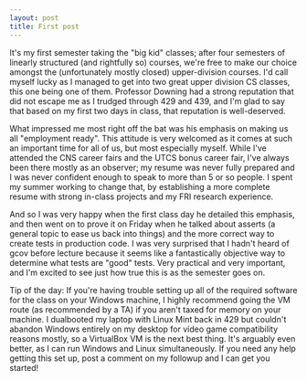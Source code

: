 ```yaml
---
layout: post
title: First post
---
```


It's my first semester taking the "big kid" classes; after four semesters of linearly structured (and rightfully so) courses, we're free to make our choice amongst the (unfortunately mostly closed) upper-division courses. I'd call myself lucky as I managed to get into two great upper division CS classes, this one being one of them. Professor Downing had a strong reputation that did not escape me as I trudged through 429 and 439, and I'm glad to say that based on my first two days in class, that reputation is well-deserved.

What impressed me most right off the bat was his emphasis on making us all "employment ready". This attitude is very welcomed as it comes at such an important time for all of us, but most especially myself. While I've attended the CNS career fairs and the UTCS bonus career fair, I've always been there mostly as an observer; my resume was never fully prepared and I was never confident enough to speak to more than 5 or so people. I spent my summer working to change that, by establishing a more complete resume with strong in-class projects and my FRI research experience. 

And so I was very happy when the first class day he detailed this emphasis, and then went on to prove it on Friday when he talked about asserts (a general topic to ease us back into things) and the more correct way to create tests in production code. I was very surprised that I hadn't heard of gcov before lecture because it seems like a fantastically objective way to determine what tests are "good" tests. Very practical and very important, and I'm excited to see just how true this is as the semester goes on.

Tip of the day: If you're having trouble setting up all of the required software for the class on your Windows machine, I highly recommend going the VM route (as recommended by a TA) if you aren't taxed for memory on your machine. I dualbooted my laptop with Linux Mint back in 429 but couldn't abandon Windows entirely on my desktop for video game compatibility reasons mostly, so a VirtualBox VM is the next best thing. It's arguably even better, as I can run Windows and Linux simultaneously. If you need any help getting this set up, post a comment on my followup and I can get you started!
